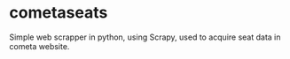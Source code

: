 # cometaseats
Simple web scrapper in python, using Scrapy, used to acquire seat data in cometa website.
